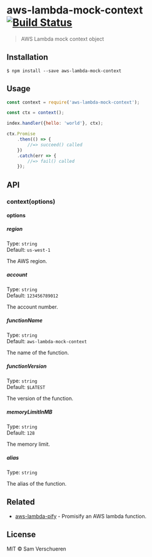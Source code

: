 # aws-lambda-mock-context [![Build Status](https://travis-ci.org/SamVerschueren/aws-lambda-mock-context.svg?branch=master)](https://travis-ci.org/SamVerschueren/aws-lambda-mock-context)

> AWS Lambda mock context object


## Installation

```
$ npm install --save aws-lambda-mock-context
```


## Usage

```js
const context = require('aws-lambda-mock-context');

const ctx = context();

index.handler({hello: 'world'}, ctx);

ctx.Promise
    .then(() => {
        //=> succeed() called
    })
    .catch(err => {
        //=> fail() called
    });
```


## API

### context(options)

#### options

##### region

Type: `string`  
Default: `us-west-1`

The AWS region.

##### account

Type: `string`  
Default: `123456789012`

The account number.

##### functionName

Type: `string`  
Default: `aws-lambda-mock-context`

The name of the function.

##### functionVersion

Type: `string`  
Default: `$LATEST`

The version of the function.

##### memoryLimitInMB

Type: `string`  
Default: `128`

The memory limit.

##### alias

Type: `string`

The alias of the function.


## Related

- [aws-lambda-pify](https://github.com/SamVerschueren/aws-lambda-pify) - Promisify an AWS lambda function.


## License

MIT © Sam Verschueren
